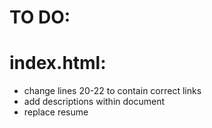 # TO DO:

# index.html:
 - change lines 20-22 to contain correct links
 - add descriptions within document
 - replace resume